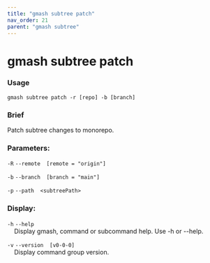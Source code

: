 ```yaml
---
title: "gmash subtree patch"
nav_order: 21
parent: "gmash subtree"
---
```


# gmash subtree patch

### Usage
`gmash subtree patch -r [repo] -b [branch]`

### Brief
Patch subtree changes to monorepo.

### Parameters:
`-R`  `--remote  [remote = "origin"]` 

`-b`  `--branch  [branch = "main"]` 

`-p`  `--path  <subtreePath>` 

### Display:
`-h`  `--help` \
&nbsp;&nbsp;&nbsp;&nbsp;Display gmash, command or subcommand help. Use -h or --help.

`-v`  `--version  [v0-0-0]` \
&nbsp;&nbsp;&nbsp;&nbsp;Display command group version.
